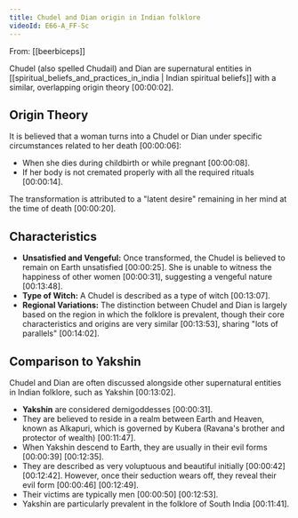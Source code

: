 ```yaml
---
title: Chudel and Dian origin in Indian folklore
videoId: E66-A_FF-Sc
---
```


From: [[beerbiceps]] <br/> 

Chudel (also spelled Chudail) and Dian are supernatural entities in [[spiritual_beliefs_and_practices_in_india | Indian spiritual beliefs]] with a similar, overlapping origin theory <a class="yt-timestamp" data-t="00:00:02">[00:00:02]</a>.

## Origin Theory
It is believed that a woman turns into a Chudel or Dian under specific circumstances related to her death <a class="yt-timestamp" data-t="00:00:06">[00:00:06]</a>:
*   When she dies during childbirth or while pregnant <a class="yt-timestamp" data-t="00:00:08">[00:00:08]</a>.
*   If her body is not cremated properly with all the required rituals <a class="yt-timestamp" data-t="00:00:14">[00:00:14]</a>.

The transformation is attributed to a "latent desire" remaining in her mind at the time of death <a class="yt-timestamp" data-t="00:00:20">[00:00:20]</a>.

## Characteristics
*   **Unsatisfied and Vengeful:** Once transformed, the Chudel is believed to remain on Earth unsatisfied <a class="yt-timestamp" data-t="00:00:25">[00:00:25]</a>. She is unable to witness the happiness of other women <a class="yt-timestamp" data-t="00:00:31">[00:00:31]</a>, suggesting a vengeful nature <a class="yt-timestamp" data-t="00:13:48">[00:13:48]</a>.
*   **Type of Witch:** A Chudel is described as a type of witch <a class="yt-timestamp" data-t="00:13:07">[00:13:07]</a>.
*   **Regional Variations:** The distinction between Chudel and Dian is largely based on the region in which the folklore is prevalent, though their core characteristics and origins are very similar <a class="yt-timestamp" data-t="00:13:53">[00:13:53]</a>, sharing "lots of parallels" <a class="yt-timestamp" data-t="00:14:02">[00:14:02]</a>.

## Comparison to Yakshin
Chudel and Dian are often discussed alongside other supernatural entities in Indian folklore, such as Yakshin <a class="yt-timestamp" data-t="00:13:02">[00:13:02]</a>.
*   **Yakshin** are considered demigoddesses <a class="yt-timestamp" data-t="00:00:31">[00:00:31]</a>.
*   They are believed to reside in a realm between Earth and Heaven, known as Alkapuri, which is governed by Kubera (Ravana's brother and protector of wealth) <a class="yt-timestamp" data-t="00:11:47">[00:11:47]</a>.
*   When Yakshin descend to Earth, they are usually in their evil forms <a class="yt-timestamp" data-t="00:00:39">[00:00:39]</a> <a class="yt-timestamp" data-t="00:12:35">[00:12:35]</a>.
*   They are described as very voluptuous and beautiful initially <a class="yt-timestamp" data-t="00:00:42">[00:00:42]</a> <a class="yt-timestamp" data-t="00:12:42">[00:12:42]</a>. However, once their seduction wears off, they reveal their evil form <a class="yt-timestamp" data-t="00:00:46">[00:00:46]</a> <a class="yt-timestamp" data-t="00:12:49">[00:12:49]</a>.
*   Their victims are typically men <a class="yt-timestamp" data-t="00:00:50">[00:00:50]</a> <a class="yt-timestamp" data-t="00:12:53">[00:12:53]</a>.
*   Yakshin are particularly prevalent in the folklore of South India <a class="yt-timestamp" data-t="00:11:41">[00:11:41]</a>.